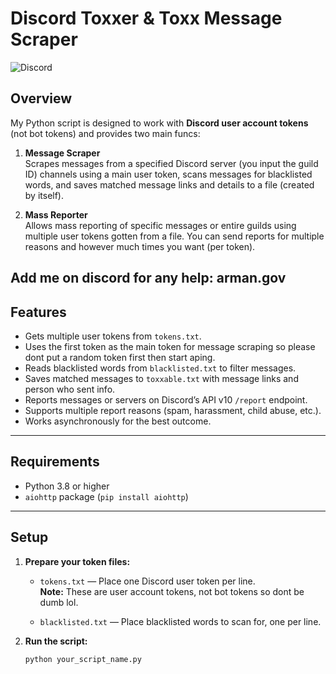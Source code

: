 # Discord Toxxer & Toxx Message Scraper

![Discord](https://discord.com/assets/2c21aeda16de354ba5334551a883b481.png)

## Overview

My Python script is designed to work with **Discord user account tokens** (not bot tokens) and provides two main funcs:

1. **Message Scraper**  
   Scrapes messages from a specified Discord server (you input the guild ID) channels using a main user token, scans messages for blacklisted words, and saves matched message links and details to a file (created by itself).

2. **Mass Reporter**  
   Allows mass reporting of specific messages or entire guilds using multiple user tokens gotten from a file. You can send reports for multiple reasons and however much times you want (per token).

Add me on discord for any help: arman.gov
---

## Features

- Gets multiple user tokens from `tokens.txt`.
- Uses the first token as the main token for message scraping so please dont put a random token first then start aping.
- Reads blacklisted words from `blacklisted.txt` to filter messages.
- Saves matched messages to `toxxable.txt` with message links and person who sent info.
- Reports messages or servers on Discord’s API v10 `/report` endpoint.
- Supports multiple report reasons (spam, harassment, child abuse, etc.).
- Works asynchronously for the best outcome.

---

## Requirements

- Python 3.8 or higher
- `aiohttp` package (`pip install aiohttp`)

---

## Setup

1. **Prepare your token files:**

   - `tokens.txt` — Place one Discord user token per line.  
     **Note:** These are user account tokens, not bot tokens so dont be dumb lol.

   - `blacklisted.txt` — Place blacklisted words to scan for, one per line.

2. **Run the script:**

   ```bash
   python your_script_name.py
